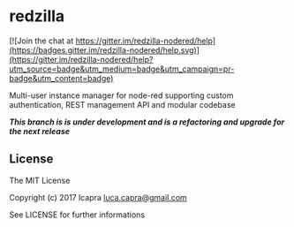 # redzilla

[![Join the chat at https://gitter.im/redzilla-nodered/help](https://badges.gitter.im/redzilla-nodered/help.svg)](https://gitter.im/redzilla-nodered/help?utm_source=badge&utm_medium=badge&utm_campaign=pr-badge&utm_content=badge)

Multi-user instance manager for node-red supporting custom authentication, REST management API and modular codebase

***This branch is is under development and is a refactoring and upgrade for the next release***

## License

The MIT License

Copyright (c) 2017 lcapra <luca.capra@gmail.com>

See LICENSE for further informations
